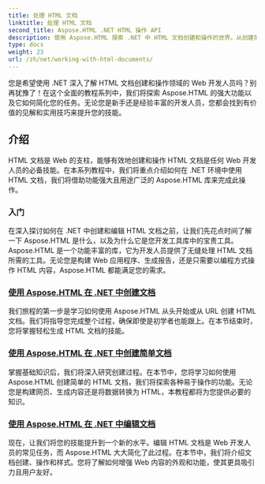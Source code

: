```yaml
---
title: 处理 HTML 文档
linktitle: 处理 HTML 文档
second_title: Aspose.HTML .NET HTML 操作 API
description: 使用 Aspose.HTML 探索 .NET 中 HTML 文档创建和操作的世界。从创建简单文档到深入编辑。
type: docs
weight: 23
url: /zh/net/working-with-html-documents/
---
```


您是希望使用 .NET 深入了解 HTML 文档创建和操作领域的 Web 开发人员吗？别再犹豫了！在这个全面的教程系列中，我们将探索 Aspose.HTML 的强大功能以及它如何简化您的任务。无论您是新手还是经验丰富的开发人员，您都会找到有价值的见解和实用技巧来提升您的技能。

## 介绍

HTML 文档是 Web 的支柱，能够有效地创建和操作 HTML 文档是任何 Web 开发人员的必备技能。在本系列教程中，我们将重点介绍如何在 .NET 环境中使用 HTML 文档，我们将借助功能强大且用途广泛的 Aspose.HTML 库来完成此操作。

### 入门

在深入探讨如何在 .NET 中创建和编辑 HTML 文档之前，让我们先花点时间了解一下 Aspose.HTML 是什么，以及为什么它是您开发工具库中的宝贵工具。Aspose.HTML 是一个功能丰富的库，它为开发人员提供了无缝处理 HTML 文档所需的工具。无论您是构建 Web 应用程序、生成报告，还是只需要以编程方式操作 HTML 内容，Aspose.HTML 都能满足您的需求。

### [使用 Aspose.HTML 在 .NET 中创建文档](./creating-a-document/)

我们旅程的第一步是学习如何使用 Aspose.HTML 从头开始或从 URL 创建 HTML 文档。我们将指导您完成整个过程，确保即使是初学者也能跟上。在本节结束时，您将掌握轻松生成 HTML 文档的技能。

### [使用 Aspose.HTML 在 .NET 中创建简单文档](./creating-a-simple-document/)

掌握基础知识后，我们将深入研究创建过程。在本节中，您将学习如何使用 Aspose.HTML 创建简单的 HTML 文档，我们将探索各种易于操作的功能。无论您是构建网页、生成内容还是将数据转换为 HTML，本教程都将为您提供必要的知识。

### [使用 Aspose.HTML 在 .NET 中编辑文档](./editing-a-document/)

现在，让我们将您的技能提升到一个新的水平。编辑 HTML 文档是 Web 开发人员的常见任务，而 Aspose.HTML 大大简化了此过程。在本节中，我们将介绍文档创建、操作和样式。您将了解如何增强 Web 内容的外观和功能，使其更具吸引力且用户友好。
